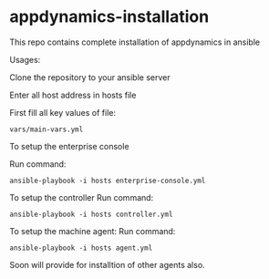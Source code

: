 # appdynamics-installation
This repo contains complete installation of appdynamics in ansible


Usages:

Clone the repository to your ansible server

Enter all host address in hosts file

First fill all key values of file:
```
vars/main-vars.yml
```

To setup the enterprise console

Run command:
```
ansible-playbook -i hosts enterprise-console.yml
```
To setup the controller
Run command:
```
ansible-playbook -i hosts controller.yml
```

To setup the machine agent:
Run command:
```
ansible-playbook -i hosts agent.yml
```


Soon will provide for installtion of other agents also.
